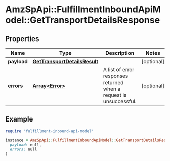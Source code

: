 # AmzSpApi::FulfillmentInboundApiModel::GetTransportDetailsResponse

## Properties

| Name | Type | Description | Notes |
| ---- | ---- | ----------- | ----- |
| **payload** | [**GetTransportDetailsResult**](GetTransportDetailsResult.md) |  | [optional] |
| **errors** | [**Array&lt;Error&gt;**](Error.md) | A list of error responses returned when a request is unsuccessful. | [optional] |

## Example

```ruby
require 'fulfillment-inbound-api-model'

instance = AmzSpApi::FulfillmentInboundApiModel::GetTransportDetailsResponse.new(
  payload: null,
  errors: null
)
```

